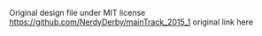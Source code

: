 Original design file under MIT license
https://github.com/NerdyDerby/mainTrack_2015_1 original link here

